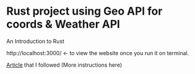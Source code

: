 
# Rust project using Geo API for coords & Weather API

An Introduction to Rust



http://localhost:3000/ <- to view the website once you run it on terminal. 



[Article](https://www.shuttle.rs/blog/2023/09/27/rust-vs-go-comparison#the-weather-api) that I followed (More instructions here)
